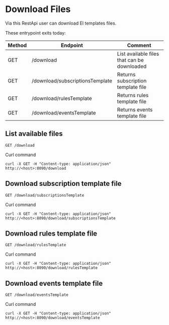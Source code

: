 # Download Files

Via this RestApi user can download EI templates files.

These entrypoint exits today:

|Method|Endpoint                        |Comment                                    |
|------|--------------------------------|-------------------------------------------|
|GET   |/download                       |List available files that can be downloaded|
|GET   |/download/subscriptionsTemplate |Returns subscription template file|
|GET   |/download/rulesTemplate         |Returns rules template file|
|GET   |/download/eventsTemplate        |Returns events template file|


## List available files

    GET /download

Curl command

    curl -X GET -H "Content-type: application/json" http://<host>:8090/download

## Download subscription template file

    GET /download/subscriptionsTemplate

Curl command

    curl -X GET -H "Content-type: application/json" http://<host>:8090/download/subscriptionsTemplate

## Download rules template file

    GET /download/rulesTemplate

Curl command

    curl -X GET -H "Content-type: application/json" http://<host>:8090/download/rulesTemplate

## Download events template file

    GET /download/eventsTemplate
Curl command

    curl -X GET -H "Content-type: application/json" http://<host>:8090/download/eventsTemplate
